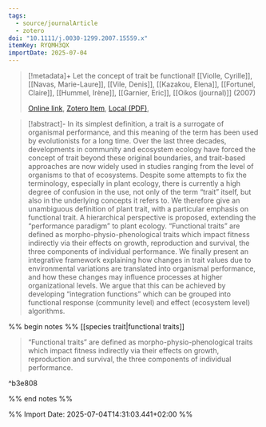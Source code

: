 ```yaml
---
tags:
  - source/journalArticle
  - zotero
doi: "10.1111/j.0030-1299.2007.15559.x"
itemKey: RYQMH3QX
importDate: 2025-07-04
---
```

>[!metadata]+
> Let the concept of trait be functional!
> [[Violle, Cyrille]], [[Navas, Marie-Laure]], [[Vile, Denis]], [[Kazakou, Elena]], [[Fortunel, Claire]], [[Hummel, Irène]], [[Garnier, Eric]], 
> [[Oikos (journal)]] (2007)
> 
> [Online link](https://nsojournals.onlinelibrary.wiley.com/doi/10.1111/j.0030-1299.2007.15559.x), [Zotero Item](zotero://select/library/items/RYQMH3QX), [Local (PDF)](file://C:/Users/aburg/Documents/references/zotero/storage/69NKHFKX/Violle2007_Letconcept.pdf), 

>[!abstract]-
>In its simplest definition, a trait is a surrogate of organismal performance, and this meaning of the term has been used by evolutionists for a long time. Over the last three decades, developments in community and ecosystem ecology have forced the concept of trait beyond these original boundaries, and trait-based approaches are now widely used in studies ranging from the level of organisms to that of ecosystems. Despite some attempts to fix the terminology, especially in plant ecology, there is currently a high degree of confusion in the use, not only of the term “trait” itself, but also in the underlying concepts it refers to. We therefore give an unambiguous definition of plant trait, with a particular emphasis on functional trait. A hierarchical perspective is proposed, extending the “performance paradigm” to plant ecology. “Functional traits” are defined as morpho-physio-phenological traits which impact fitness indirectly via their effects on growth, reproduction and survival, the three components of individual performance. We finally present an integrative framework explaining how changes in trait values due to environmental variations are translated into organismal performance, and how these changes may influence processes at higher organizational levels. We argue that this can be achieved by developing “integration functions” which can be grouped into functional response (community level) and effect (ecosystem level) algorithms.

%% begin notes %%
[[species trait|functional traits]]
> “Functional traits” are defined as morpho-physio-phenological traits which impact fitness indirectly via their effects on growth, reproduction and survival, the three components of individual performance.

^b3e808

%% end notes %%

%% Import Date: 2025-07-04T14:31:03.441+02:00 %%
